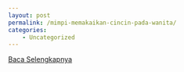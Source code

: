 ```yaml
---
layout: post
permalink: /mimpi-memakaikan-cincin-pada-wanita/
categories:
    - Uncategorized
---
```


[Baca Selengkapnya](/02)